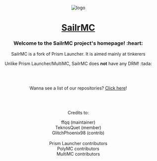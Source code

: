 <p align=center><img src="https://sailrmc.github.io/assets/sailrmc.svg" alt="logo"></p>
<h1 align=center><a href="https://sailrmc.github.io">SailrMC</a></h1>

<h3 align=center>Welcome to the SailrMC project's homepage! :heart:</h3>
<p align=center>SailrMC is a fork of Prism Launcher. It is aimed mainly at tinkerers</p>
<p align=center>Unlike Prism Launcher/MultiMC, SailrMC does <b>not</b> have any DRM! :tada:</p>
<br>


<br />
<p align=center>Wanna see a list of our repositories? <a href="https://github.com/orgs/SailrMC/repositories">Click here</a>!</p>
<br>
<br />
<p align=center>Credits to:</p>
<p align=center>ffqq (maintainer)
<br>TeknosQuet (member)
<br>GlitchPhoenix98 (contrib)
<br>
<br>Prism Launcher contributors
<br>PolyMC contributors
<br>MultiMC contributors</p>

